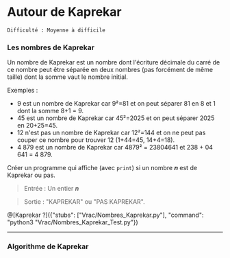 # Autour de Kaprekar
`Difficulté : Moyenne à difficile`

### Les nombres de Kaprekar

Un nombre de Kaprekar est un nombre dont l'écriture décimale du carré de ce nombre peut être séparée en deux nombres (pas forcément de même taille) dont la somme vaut le nombre initial.

Exemples :
+ 9 est un nombre de Kaprekar car 9²=81 et on peut séparer 81 en 8 et 1 dont la somme 8+1 = 9.
+ 45 est un nombre de Kaprekar car 45²=2025 et on peut séparer 2025 en 20+25=45.
+ 12 n'est pas un nombre de Kaprekar car 12²=144 et on ne peut pas couper ce nombre pour trouver 12 (1+44=45, 14+4=18).
+ 4 879 est un nombre de Kaprekar car 4879² = 23804641 et 238 + 04 641 = 4 879.

Créer un programme qui affiche (avec `print`) si un nombre ***n*** est de Kaprekar ou pas.

> Entrée : Un entier ***n***

> Sortie : "KAPREKAR" ou "PAS KAPREKAR".

@[Kaprekar ?]({"stubs": ["Vrac/Nombres_Kaprekar.py"], "command": "python3 "Vrac/Nombres_Kaprekar_Test.py"})

---

### Algorithme de Kaprekar

